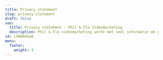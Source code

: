```yaml
---
title: Privacy statement
slug: privacy-statement
draft: false
seo:
  title: Privacy statement - Phil & Flo Videomarketing
  description: Phil & Flo videomarketing werkt met veel informatie om goed vindbaar te worden voor onze klanten, lees hier wat we met de gegevens doen.
id: LVN66mSaQ
menu:
  footer:
    weight: 4
---
```

